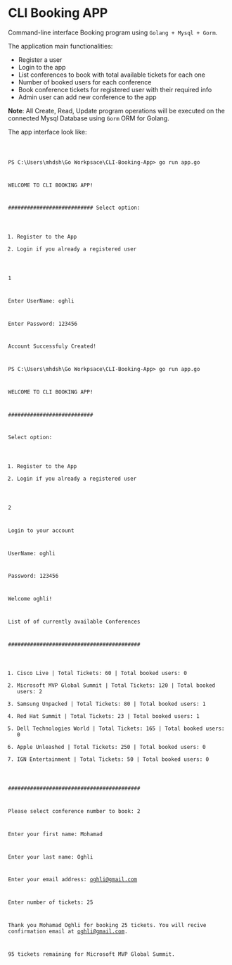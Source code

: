 # CLI Booking APP
Command-line interface Booking program using `Golang + Mysql + Gorm`.

The application main functionalities:
* Register a user 
* Login to the app
* List conferences to book with total available tickets for each one
* Number of booked users for each conference
* Book conference tickets for registered user with their required info 
* Admin user can add new conference to the app

**Note**: All Create, Read, Update program operations will be executed on the connected Mysql Database using `Gorm` ORM for Golang.

The app interface look like:

<code>

PS C:\Users\mhdsh\Go Workpsace\CLI-Booking-App> go run app.go        

WELCOME TO CLI BOOKING APP!

###########################
Select option:
1. Register to the App
2. Login if you already a registered user

1

Enter UserName: oghli

Enter Password: 123456

Account Successfuly Created!

PS C:\Users\mhdsh\Go Workpsace\CLI-Booking-App> go run app.go

WELCOME TO CLI BOOKING APP!

###########################

Select option:
1. Register to the App
2. Login if you already a registered user

2

Login to your account

UserName: oghli

Password: 123456 

Welcome oghli!

List of of currently available Conferences

##########################################
1. Cisco Live | Total Tickets: 60 | Total booked users: 0
2. Microsoft MVP Global Summit | Total Tickets: 120 | Total booked users: 2
3. Samsung Unpacked | Total Tickets: 80 | Total booked users: 1
4. Red Hat Summit | Total Tickets: 23 | Total booked users: 1
5. Dell Technologies World | Total Tickets: 165 | Total booked users: 0    
6. Apple Unleashed | Total Tickets: 250 | Total booked users: 0
7. IGN Entertainment | Total Tickets: 50 | Total booked users: 0

##########################################

Please select conference number to book: 2

Enter your first name: Mohamad

Enter your last name: Oghli

Enter your email address: oghli@gmail.com

Enter number of tickets: 25

Thank you Mohamad Oghli for booking 25 tickets. You will recive confirmation email at oghli@gmail.com.

95 tickets remaining for Microsoft MVP Global Summit.

</code>